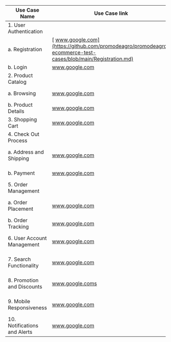 | Use Case Name   | Use Case link | Test Case Name | Test Case Link| Status |
| --- | --- | --- | --- | --- |
| 1. User Authentication | 
| a. Registration |[ www.google.com](https://github.com/promodeagro/promodeagro-ecommerce-test-cases/blob/main/Registration.md) |Registration Test Case| www.google.com |
| b. Login | www.google.com |Login Test Case| www.google.com | 
| 2. Product Catalog | 
| a. Browsing | www.google.com |Browsing Test Case| www.google.com |
| b. Product Details | www.google.com |Product Details Test Case| www.google.com |
| 3. Shopping Cart | www.google.com |Shopping Cart Test Case | www.google.com |
| 4. Check Out Process | 
| a. Address and Shipping | www.google.com |Check Out Process Test Case| www.google.com |
| b. Payment | www.google.com |Payment Test Case| www.google.com | 
| 5. Order Management |  
| a. Order Placement |www.google.com |Order Placement Test Case| www.google.com |
| b. Order Tracking | www.google.com|Order Tracking Test Case| www.google.com |
| 6. User Account Management | www.google.com |User Account Management Test Case| www.google.com |
| 7. Search Functionality | www.google.com |Search Functionality Test Case| www.google.com |
| 8. Promotion and Discounts | www.google.coms |Promotions and Discounts Test Case| www.google.com |
| 9. Mobile Responsiveness | www.google.com |Mobile Responsiveness Test Case| www.google.com |
| 10. Notifications and Alerts | www.google.com |Notifications and Alerts Test Case| www.google.com |
